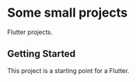 # Some small projects

Flutter projects.

## Getting Started

This project is a starting point for a Flutter.
